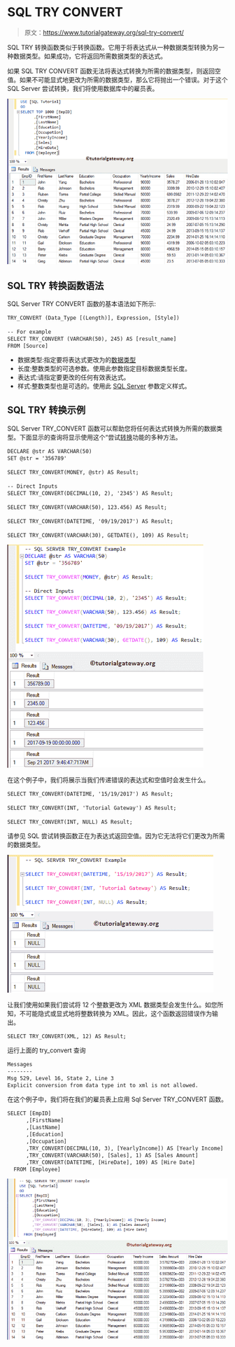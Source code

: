 # SQL TRY CONVERT

> 原文：<https://www.tutorialgateway.org/sql-try-convert/>

SQL TRY 转换函数类似于转换函数。它用于将表达式从一种数据类型转换为另一种数据类型。如果成功，它将返回所需数据类型的表达式。

如果 SQL TRY CONVERT 函数无法将表达式转换为所需的数据类型，则返回空值。如果不可能显式地更改为所需的数据类型，那么它将抛出一个错误。对于这个 SQL Server 尝试转换，我们将使用数据库中的雇员表。

![SQL TRY CONVERT EXAMPLE 0](img/f2fbf2526325b5f4e2f82f020226bd4b.png)

## SQL TRY 转换函数语法

SQL Server TRY CONVERT 函数的基本语法如下所示:

```
TRY_CONVERT (Data_Type [(Length)], Expression, [Style])

-- For example
SELECT TRY_CONVERT (VARCHAR(50), 245) AS [result_name]
FROM [Source]
```

*   数据类型:指定要将表达式更改为的[数据类型](https://www.tutorialgateway.org/sql-data-types/)
*   长度:整数类型的可选参数。使用此参数指定目标数据类型长度。
*   表达式:请指定要更改的任何有效表达式。
*   样式:整数类型也是可选的。使用此 [SQL Server](https://www.tutorialgateway.org/sql/) 参数定义样式。

## SQL TRY 转换示例

SQL Server TRY_CONVERT 函数可以帮助您将任何表达式转换为所需的数据类型。下面显示的查询将显示使用这个“尝试[转换](https://www.tutorialgateway.org/sql-convert/)功能的多种方法。

```
DECLARE @str AS VARCHAR(50)
SET @str = '356789'

SELECT TRY_CONVERT(MONEY, @str) AS Result; 

-- Direct Inputs
SELECT TRY_CONVERT(DECIMAL(10, 2), '2345') AS Result; 

SELECT TRY_CONVERT(VARCHAR(50), 123.456) AS Result; 

SELECT TRY_CONVERT(DATETIME, '09/19/2017') AS Result;  

SELECT TRY_CONVERT(VARCHAR(30), GETDATE(), 109) AS Result;
```

![SQL TRY CONVERT 1](img/40720bd0f2559cfcd71e810fcdd96254.png)

在这个例子中，我们将展示当我们传递错误的表达式和空值时会发生什么。

```
SELECT TRY_CONVERT(DATETIME, '15/19/2017') AS Result;  

SELECT TRY_CONVERT(INT, 'Tutorial Gateway') AS Result;

SELECT TRY_CONVERT(INT, NULL) AS Result;
```

请参见 SQL 尝试转换函数正在为表达式返回空值。因为它无法将它们更改为所需的数据类型。

![SQL TRY CONVERT 2](img/2045158ad4d2f3fcba02e9e4918f1b1a.png)

让我们使用如果我们尝试将 12 个整数更改为 XML 数据类型会发生什么。如您所知，不可能隐式或显式地将整数转换为 XML。因此，这个函数返回错误作为输出。

```
SELECT TRY_CONVERT(XML, 12) AS Result;
```

运行上面的 try_convert 查询

```
Messages
--------
Msg 529, Level 16, State 2, Line 3
Explicit conversion from data type int to xml is not allowed.
```

在这个例子中，我们将在我们的雇员表上应用 Sql Server TRY_CONVERT 函数。

```
SELECT [EmpID]
      ,[FirstName]
      ,[LastName]
      ,[Education]
      ,[Occupation]
      ,TRY_CONVERT(DECIMAL(10, 3), [YearlyIncome]) AS [Yearly Income]
      ,TRY_CONVERT(VARCHAR(50), [Sales], 1) AS [Sales Amount]
      ,TRY_CONVERT(DATETIME, [HireDate], 109) AS [Hire Date]
  FROM [Employee]
```

![SQL TRY CONVERT 4](img/a8d698d5373b87ca505a6c69ea91e305.png)